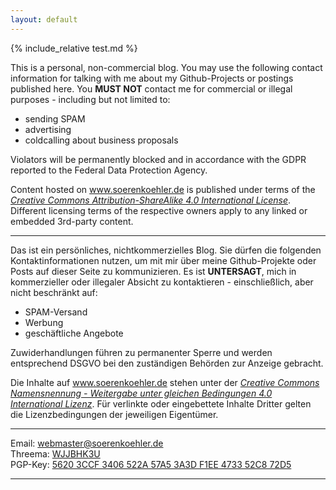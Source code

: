 ```yaml
---
layout: default
---
```

{% include_relative test.md %}

This is a personal, non-commercial blog. You may use the following contact information for talking with me about my Github-Projects or postings published here. You **MUST NOT** contact me for commercial or illegal purposes - including but not limited to:
- sending SPAM
- advertising
- coldcalling about business proposals

Violators will be permanently blocked and in accordance with the GDPR reported to the Federal Data Protection Agency.

Content hosted on www.soerenkoehler.de is published under terms of the [_Creative Commons Attribution-ShareAlike 4.0 International License_](http://creativecommons.org/licenses/by-sa/4.0/). Different licensing terms of the respective owners apply to any linked or embedded 3rd-party content.

----
Das ist ein persönliches, nichtkommerzielles Blog. Sie dürfen die folgenden Kontaktinformationen nutzen, um mit mir über meine Github-Projekte oder Posts auf dieser Seite zu kommunizieren. Es ist **UNTERSAGT**, mich in kommerzieller oder illegaler Absicht zu kontaktieren - einschließlich, aber nicht beschränkt auf:
- SPAM-Versand
- Werbung
- geschäftliche Angebote

Zuwiderhandlungen führen zu permanenter Sperre und werden entsprechend DSGVO bei den zuständigen Behörden zur Anzeige gebracht.

Die Inhalte auf www.soerenkoehler.de stehen unter der [_Creative Commons Namensnennung - Weitergabe unter gleichen Bedingungen 4.0 International Lizenz_](http://creativecommons.org/licenses/by-sa/4.0/). Für verlinkte oder eingebettete Inhalte Dritter gelten die Lizenzbedingungen der jeweiligen Eigentümer.

----
Email: [webmaster@soerenkoehler.de](mailto:webmaster@soerenkoehler.de)  
Threema: [WJJBHK3U](threema://add?id=WJJBHK3U)  
PGP-Key: [5620 3CCF 3406 522A 57A5  3A3D F1EE 4733 52C8 72D5](pgp-key.html)

----
